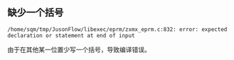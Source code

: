## 缺少一个括号
```
/home/sqm/tmp/JusonFlow/libexec/eprm/zxmx_eprm.c:832: error: expected declaration or statement at end of input
```
由于在其他某一位置少写一个括号，导致编译错误。
